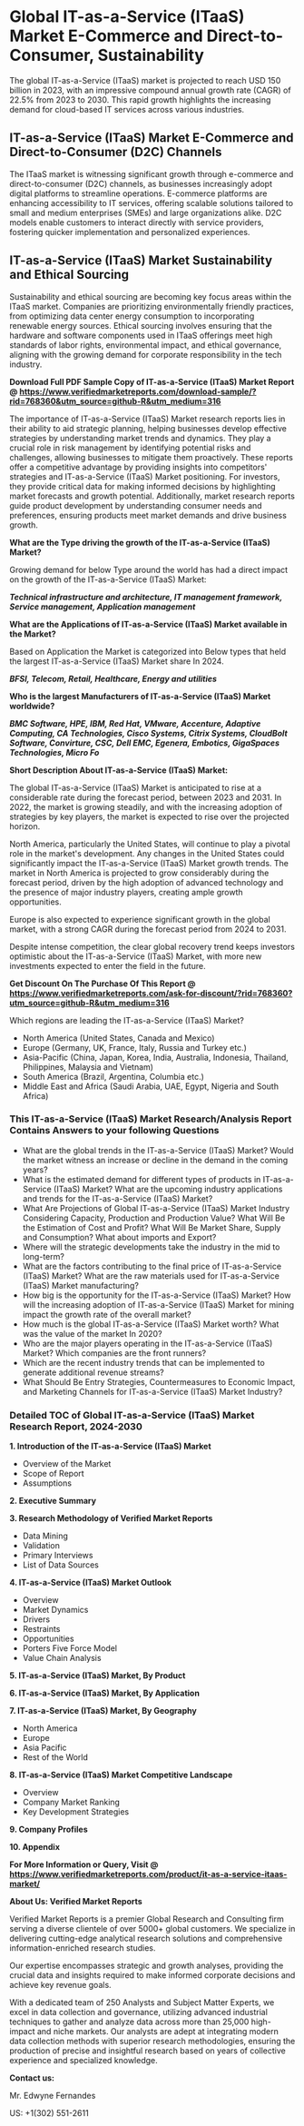 <h1>Global IT-as-a-Service (ITaaS) Market E-Commerce and Direct-to-Consumer, Sustainability</h1><p class=""><p>The global IT-as-a-Service (ITaaS) market is projected to reach USD 150 billion in 2023, with an impressive compound annual growth rate (CAGR) of 22.5% from 2023 to 2030. This rapid growth highlights the increasing demand for cloud-based IT services across various industries.</p><h2>IT-as-a-Service (ITaaS) Market E-Commerce and Direct-to-Consumer (D2C) Channels</h2><p>The ITaaS market is witnessing significant growth through e-commerce and direct-to-consumer (D2C) channels, as businesses increasingly adopt digital platforms to streamline operations. E-commerce platforms are enhancing accessibility to IT services, offering scalable solutions tailored to small and medium enterprises (SMEs) and large organizations alike. D2C models enable customers to interact directly with service providers, fostering quicker implementation and personalized experiences.</p><h2>IT-as-a-Service (ITaaS) Market Sustainability and Ethical Sourcing</h2><p>Sustainability and ethical sourcing are becoming key focus areas within the ITaaS market. Companies are prioritizing environmentally friendly practices, from optimizing data center energy consumption to incorporating renewable energy sources. Ethical sourcing involves ensuring that the hardware and software components used in ITaaS offerings meet high standards of labor rights, environmental impact, and ethical governance, aligning with the growing demand for corporate responsibility in the tech industry.</p></p><p class=""><strong>Download Full PDF Sample Copy of IT-as-a-Service (ITaaS) Market Report @ <a href="https://www.verifiedmarketreports.com/download-sample/?rid=768360&utm_source=github-R&utm_medium=316" target="_blank">https://www.verifiedmarketreports.com/download-sample/?rid=768360&utm_source=github-R&utm_medium=316</a></strong></p><p>The importance of&nbsp;IT-as-a-Service (ITaaS) Market research reports lies in their ability to aid strategic planning, helping businesses develop effective strategies by understanding market trends and dynamics. They play a crucial role in risk management by identifying potential risks and challenges, allowing businesses to mitigate them proactively. These reports offer a competitive advantage by providing insights into competitors' strategies and IT-as-a-Service (ITaaS) Market positioning. For investors, they provide critical data for making informed decisions by highlighting market forecasts and growth potential. Additionally, market research reports guide product development by understanding consumer needs and preferences, ensuring products meet market demands and drive business growth.</p><p><strong>What are the&nbsp;Type driving the growth of the IT-as-a-Service (ITaaS) Market?</strong></p><p id="" class="">Growing demand for below Type around the world has had a direct impact on the growth of the IT-as-a-Service (ITaaS) Market:</p><p class=""><em><strong>Technical infrastructure and architecture, IT management framework, Service management, Application management</strong></em></p><p class=""><strong>What are the&nbsp;Applications&nbsp;of IT-as-a-Service (ITaaS) Market available in the Market?</strong></p><p id="" class="">Based on Application the Market is categorized into Below types that held the largest IT-as-a-Service (ITaaS) Market share In 2024.</p><p class=""><em><strong>BFSI, Telecom, Retail, Healthcare, Energy and utilities</strong></em></p><p class=""><strong>Who is the largest Manufacturers of IT-as-a-Service (ITaaS) Market worldwide?</strong></p><p><em><strong>BMC Software, HPE, IBM, Red Hat, VMware, Accenture, Adaptive Computing, CA Technologies, Cisco Systems, Citrix Systems, CloudBolt Software, Convirture, CSC, Dell EMC, Egenera, Embotics, GigaSpaces Technologies, Micro Fo</strong></em></p><p id="" class=""><strong>Short Description About IT-as-a-Service (ITaaS) Market:</strong></p><p>The global IT-as-a-Service (ITaaS) Market is anticipated to rise at a considerable rate during the forecast period, between 2023 and 2031. In 2022, the market is growing steadily, and with the increasing adoption of strategies by key players, the market is expected to rise over the projected horizon.</p><p>North America, particularly the United States, will continue to play a pivotal role in the market's development. Any changes in the United States could significantly impact the IT-as-a-Service (ITaaS) Market growth trends. The market in North America is projected to grow considerably during the forecast period, driven by the high adoption of advanced technology and the presence of major industry players, creating ample growth opportunities.</p><p>Europe is also expected to experience significant growth in the global market, with a strong CAGR during the forecast period from 2024 to 2031.</p><p>Despite intense competition, the clear global recovery trend keeps investors optimistic about the IT-as-a-Service (ITaaS) Market, with more new investments expected to enter the field in the future.</p><p id="" class=""><strong>Get Discount On The Purchase Of This Report @ <a href="https://www.verifiedmarketreports.com/ask-for-discount/?rid=768360?utm_source=github-R&utm_medium=316" target="_blank">https://www.verifiedmarketreports.com/ask-for-discount/?rid=768360?utm_source=github-R&utm_medium=316</a></strong></p><p class="">Which regions are leading the IT-as-a-Service (ITaaS) Market?</p><ul><li>North America (United States, Canada and Mexico)</li><li>Europe (Germany, UK, France, Italy, Russia and Turkey etc.)</li><li>Asia-Pacific (China, Japan, Korea, India, Australia, Indonesia, Thailand, Philippines, Malaysia and Vietnam)</li><li>South America (Brazil, Argentina, Columbia etc.)</li><li>Middle East and Africa (Saudi Arabia, UAE, Egypt, Nigeria and South Africa)</li></ul><h3 id="" class="">This IT-as-a-Service (ITaaS) Market Research/Analysis Report Contains Answers to your following Questions</h3><ul><li>What are the global trends in the IT-as-a-Service (ITaaS) Market? Would the market witness an increase or decline in the demand in the coming years?</li><li>What is the estimated demand for different types of products in IT-as-a-Service (ITaaS) Market? What are the upcoming industry applications and trends for the IT-as-a-Service (ITaaS) Market?</li><li>What Are Projections of Global IT-as-a-Service (ITaaS) Market Industry Considering Capacity, Production and Production Value? What Will Be the Estimation of Cost and Profit? What Will Be Market Share, Supply and Consumption? What about imports and Export?</li><li>Where will the strategic developments take the industry in the mid to long-term?</li><li>What are the factors contributing to the final price of IT-as-a-Service (ITaaS) Market? What are the raw materials used for IT-as-a-Service (ITaaS) Market manufacturing?</li><li>How big is the opportunity for the IT-as-a-Service (ITaaS) Market? How will the increasing adoption of IT-as-a-Service (ITaaS) Market for mining impact the growth rate of the overall market?</li><li>How much is the global IT-as-a-Service (ITaaS) Market worth? What was the value of the market In 2020?</li><li>Who are the major players operating in the IT-as-a-Service (ITaaS) Market? Which companies are the front runners?</li><li>Which are the recent industry trends that can be implemented to generate additional revenue streams?</li><li>What Should Be Entry Strategies, Countermeasures to Economic Impact, and Marketing Channels for IT-as-a-Service (ITaaS) Market Industry?</li></ul><h3 id="" class="">Detailed TOC of Global IT-as-a-Service (ITaaS) Market Research Report, 2024-2030</h3><p id="" class=""><strong>1. Introduction of the IT-as-a-Service (ITaaS) Market</strong></p><ul><li>Overview of the Market</li><li>Scope of Report</li><li>Assumptions</li></ul><p id="" class=""><strong>2. Executive Summary</strong></p><p id="" class=""><strong>3. Research Methodology of Verified Market Reports</strong></p><ul><li>Data Mining</li><li>Validation</li><li>Primary Interviews</li><li>List of Data Sources</li></ul><p id="" class=""><strong>4. IT-as-a-Service (ITaaS) Market Outlook</strong></p><ul><li>Overview</li><li>Market Dynamics</li><li>Drivers</li><li>Restraints</li><li>Opportunities</li><li>Porters Five Force Model</li><li>Value Chain Analysis</li></ul><p id="" class=""><strong>5. IT-as-a-Service (ITaaS) Market, By Product</strong></p><p id="" class=""><strong>6. IT-as-a-Service (ITaaS) Market, By Application</strong></p><p id="" class=""><strong>7. IT-as-a-Service (ITaaS) Market, By Geography</strong></p><ul><li>North America</li><li>Europe</li><li>Asia Pacific</li><li>Rest of the World</li></ul><p id="" class=""><strong>8. IT-as-a-Service (ITaaS) Market Competitive Landscape</strong></p><ul><li>Overview</li><li>Company Market Ranking</li><li>Key Development Strategies</li></ul><p id="" class=""><strong>9. Company Profiles</strong></p><p id="" class=""><strong>10. Appendix</strong></p><p id="" class=""><strong>For More Information or Query, Visit @ <a href="https://www.verifiedmarketreports.com/product/it-as-a-service-itaas-market/" target="_blank">https://www.verifiedmarketreports.com/product/it-as-a-service-itaas-market/</a></strong></p><p id="" class=""><strong>About Us: Verified Market Reports</strong></p><p id="" class="">Verified Market Reports is a premier Global Research and Consulting firm serving a diverse clientele of over 5000+ global customers. We specialize in delivering cutting-edge analytical research solutions and comprehensive information-enriched research studies.</p><p id="" class="">Our expertise encompasses strategic and growth analyses, providing the crucial data and insights required to make informed corporate decisions and achieve key revenue goals.</p><p id="" class="">With a dedicated team of 250 Analysts and Subject Matter Experts, we excel in data collection and governance, utilizing advanced industrial techniques to gather and analyze data across more than 25,000 high-impact and niche markets. Our analysts are adept at integrating modern data collection methods with superior research methodologies, ensuring the production of precise and insightful research based on years of collective experience and specialized knowledge.</p><p id="" class=""><strong>Contact us:</strong></p><p id="" class="">Mr. Edwyne Fernandes</p><p id="" class="">US: +1(302) 551-2611</p>
